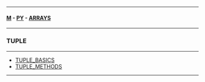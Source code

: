 
---

#### [M](https://github.com/ttltrk/TTT/blob/master/menu.md) - [PY](https://github.com/ttltrk/TTT/blob/master/PY/PY.md) - [ARRAYS](https://github.com/ttltrk/TTT/blob/master/PY/ARRAYS/ARRAYS.md)

---

### TUPLE

---

* [TUPLE_BASICS](https://github.com/ttltrk/TTT/blob/master/PY/ARRAYS/DICT/TUPLE_BASICS/TUPLE_BASICS.md)
* [TUPLE_METHODS](https://github.com/ttltrk/TTT/blob/master/PY/ARRAYS/DICT/TUPLE_METH/TUPLE_METH.md)

---
